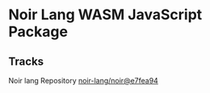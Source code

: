 # Noir Lang WASM JavaScript Package

## Tracks
Noir lang Repository [noir-lang/noir@e7fea94](https://github.com/noir-lang/noir/tree/e7fea94b0921a5c35cebc7024c61feb1d1d235bb)